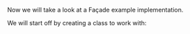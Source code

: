 Now we will take a look at a Façade example implementation.

We will start off by creating a class to work with:

